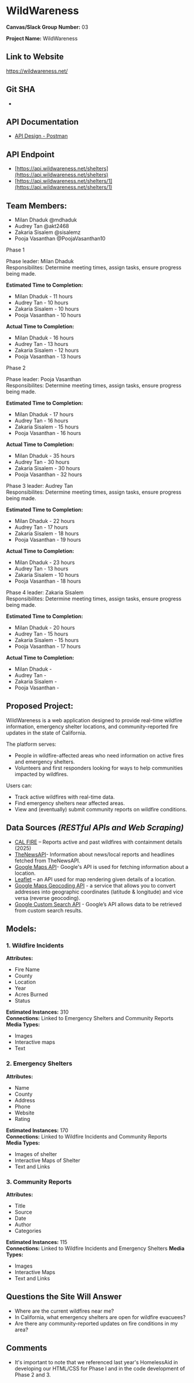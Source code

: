 # **WildWareness**

**Canvas/Slack Group Number:** 03

**Project Name:** WildWareness

## Link to Website
https://wildwareness.net/

## **Git SHA**
- 

## **API Documentation**
- [API Design - Postman](https://documenter.getpostman.com/view/31322139/2sAYdZvEUy)

## **API Endpoint**
- [https://api.wildwareness.net/shelters](https://api.wildwareness.net/shelters)
- [https://api.wildwareness.net/shelters/1](https://api.wildwareness.net/shelters/1)

## Team Members:
- Milan Dhaduk @mdhaduk
- Audrey Tan @akt2468
- Zakaria Sisalem @sisalemz
- Pooja Vasanthan @PoojaVasanthan10


Phase 1 

Phase leader: Milan Dhaduk                                                   
Responsibilites: Determine meeting times, assign tasks, ensure progress being made.

**Estimated Time to Completion:**
- Milan Dhaduk - 11 hours
- Audrey Tan - 10 hours
- Zakaria Sisalem - 10 hours
- Pooja Vasanthan - 10 hours

**Actual Time to Completion:**
- Milan Dhaduk - 16 hours
- Audrey Tan - 13 hours
- Zakaria Sisalem - 12 hours
- Pooja Vasanthan - 13 hours




Phase 2

Phase leader: Pooja Vasanthan                                               
Responsibilites: Determine meeting times, assign tasks, ensure progress being made.

**Estimated Time to Completion:**
- Milan Dhaduk - 17 hours
- Audrey Tan - 16 hours
- Zakaria Sisalem - 15 hours
- Pooja Vasanthan - 16 hours

**Actual Time to Completion:**
- Milan Dhaduk - 35 hours
- Audrey Tan - 30 hours
- Zakaria Sisalem - 30 hours
- Pooja Vasanthan - 32 hours


Phase 3 leader: Audrey Tan                                                     
Responsibilites: Determine meeting times, assign tasks, ensure progress being made.

**Estimated Time to Completion:**
- Milan Dhaduk - 22 hours
- Audrey Tan - 17 hours
- Zakaria Sisalem - 18 hours
- Pooja Vasanthan - 19 hours

**Actual Time to Completion:**
- Milan Dhaduk - 23 hours
- Audrey Tan - 13 hours
- Zakaria Sisalem - 10 hours
- Pooja Vasanthan - 18 hours



Phase 4 leader: Zakaria Sisalem                                                 
Responsibilites: Determine meeting times, assign tasks, ensure progress being made.

**Estimated Time to Completion:**
- Milan Dhaduk - 20 hours
- Audrey Tan - 15 hours
- Zakaria Sisalem - 15 hours
- Pooja Vasanthan - 17 hours

**Actual Time to Completion:**
- Milan Dhaduk - 
- Audrey Tan - 
- Zakaria Sisalem - 
- Pooja Vasanthan - 


## **Proposed Project:**
WildWareness is a web application designed to provide real-time wildfire information, emergency shelter locations, and community-reported fire updates in the state of California.

The platform serves:
- People in wildfire-affected areas who need information on active fires and emergency shelters.
- Volunteers and first responders looking for ways to help communities impacted by wildfires.

Users can:
- Track active wildfires with real-time data.
- Find emergency shelters near affected areas.
- View and (eventually) submit community reports on wildfire conditions.

## **Data Sources** *(RESTful APIs and Web Scraping)*
- [CAL FIRE](https://www.fire.ca.gov/incidents/2025) – Reports active and past wildfires with containment details (2025)
- [TheNewsAPI](https://www.thenewsapi.com/documentation)- Information about news/local reports and headlines fetched from TheNewsAPI.
- [Google Maps API](https://mapsplatform.google.com/pricing/?utm_source=google&utm_medium=cpc&utm_campaign=gmp25_us_search_api&gad_source=1&gclid=CjwKCAjwp8--BhBREiwAj7og1_8QWnO-NMYt295SA5xAZgVTAEWjR5t_f_M6DDBTlr6awfqMmf4eRRoC5IAQAvD_BwE&gclsrc=aw.ds)-  Google's API is used for fetching information about a location.
- [Leaflet](https://leafletjs.com/) – an API used for map rendering given details of a location.
- [Google Maps Geocoding API](https://console.cloud.google.com/marketplace/product/google/geocoding-backend.googleapis.com?q=search&referrer=search&project=hardy-position-450923-v1) - a service that allows you to convert addresses into geographic coordinates (latitude & longitude) and vice versa (reverse geocoding).
- [Google Custom Search API](https://developers.google.com/custom-search/v1/overview) - Google’s API allows data to be retrieved from custom search results.


## Models:

### 1. Wildfire Incidents
**Attributes:**
- Fire Name
- County
- Location
- Year
- Acres Burned
- Status

**Estimated Instances:** 310  
**Connections:** Linked to Emergency Shelters and Community Reports  
**Media Types:**
- Images
- Interactive maps
- Text

### 2. Emergency Shelters
**Attributes:**
- Name
- County
- Address
- Phone
- Website
- Rating


**Estimated Instances:** 170  
**Connections:** Linked to Wildfire Incidents and Community Reports  
**Media Types:**
- Images of shelter
- Interactive Maps of Shelter
- Text and Links

### 3. Community Reports
**Attributes:**
- Title
- Source
- Date
- Author
- Categories

**Estimated Instances:** 115  
**Connections:** Linked to Wildfire Incidents and Emergency Shelters
**Media Types:**
- Images
- Interactive Maps
- Text and Links

## Questions the Site Will Answer
- Where are the current wildfires near me?
- In California, what emergency shelters are open for wildfire evacuees?
- Are there any community-reported updates on fire conditions in my area?

## Comments
- It's important to note that we referenced last year's HomelessAid in developing 
our HTML/CSS for Phase I and in the code development of Phase 2 and 3.
